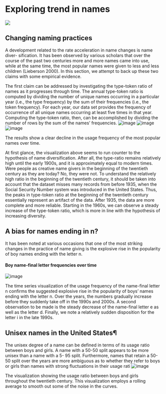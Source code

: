 # Exploring trend in names
<img src='http://giphygifs.s3.amazonaws.com/media/NUBp5KcV0PJBe/giphy.gif'></img>


## Changing naming practices
A development related to the rate acceleration in name changes is name diver- sification. It has been observed by various scholars that over the course of the past two centuries more and more names came into use, while at the same time, the most popular names were given to less and less children (Lieberson 2000). In this section, we attempt to back up these two claims with some empirical evidence.

The first claim can be addressed by investigating the type-token ratio of names as it progresses through time. The annual type-token ratio is computed by dividing the number of unique names occurring in a particular year (i.e., the type frequency) by the sum of their frequencies (i.e., the token frequency). For each year, our data set provides the frequency of occurrence of all unique names occurring at least five times in that year. Computing the type-token ratio, then, can be accomplished by dividing the number of rows by the sum of the names’ frequencies.
![image](https://user-images.githubusercontent.com/69857637/121903357-d7afeb00-cd45-11eb-810f-3f1665318090.png)
![image](https://user-images.githubusercontent.com/69857637/121903380-dbdc0880-cd45-11eb-8c6b-853bc2e5887e.png)
![image](https://user-images.githubusercontent.com/69857637/121903390-e0a0bc80-cd45-11eb-8b50-1d5993e2a77c.png)

The results show a clear decline in the usage frequency of the most popular names over time.

At first glance, the visualization above seems to run counter to the hypothesis of name diversification. After all, the type-ratio remains relatively high until the early 1900s, and it is approximately equal to modern times. Were people as creative name givers in the beginning of the twentieth century as they are today? No, they were not. To understand the relatively high ratio in the beginning of the twentieth century, it should be taken into account that the dataset misses many records from before 1935, when the Social Security Number system was introduced in the United States. Thus, the peaks in type-token ratio at the beginning of the twentieth century essentially represent an artifact of the data. After 1935, the data are more complete and more reliable. Starting in the 1960s, we can observe a steady increase of the type-token ratio, which is more in line with the hypothesis of increasing diversity.

## A bias for names ending in n?

It has been noted at various occasions that one of the most striking changes in the practice of name giving is the explosive rise in the popularity of boy names ending with the letter n.

#### Boy name-final letter frequencies over time
![image](https://user-images.githubusercontent.com/69857637/121903529-07f78980-cd46-11eb-9fea-3b1fd7feeeb7.png)

The time series visualization of the usage frequency of the name-final letter n confirms the suggested explosive rise in the popularity of boys’ names ending with the letter n. Over the years, the numbers gradually increase before they suddenly take off in the 1990s and 2000s. A second observation to be made is the steady decrease of the name-final letter e as well as the letter d. Finally, we note a relatively sudden disposition for the letter i in the late 1990s.

## Unisex names in the United States¶

The unisex degree of a name can be defined in terms of its usage ratio between boys and girls. A name with a 50-50 split appears to be more unisex than a name with a 5- 95 split. Furthermore, names that retain a 50-50 split over the years are more ambiguous as to whether they refer to boys or girls than names with strong fluctuations in their usage rati
![image](https://user-images.githubusercontent.com/69857637/121903628-1fcf0d80-cd46-11eb-8d12-8256ea230b3f.png)

The visualization showing the usage ratio between boys and girls throughout the twentieth century. This visualization employs a rolling average to smooth out some of the noise in the curves.
